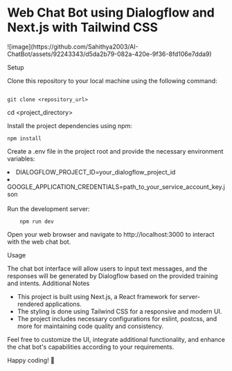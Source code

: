 <h1>Web Chat Bot using Dialogflow and Next.js with Tailwind CSS</h1>
![image](https://github.com/Sahithya2003/AI-ChatBot/assets/92243343/d5da2b79-082a-420e-9f36-8fd106e7dda9)

Setup

Clone this repository to your local machine using the following command:
```

git clone <repository_url>

```

cd <project_directory>

Install the project dependencies using npm:
```
npm install
```
Create a .env file in the project root and provide the necessary environment variables:


<li>
DIALOGFLOW_PROJECT_ID=your_dialogflow_project_id
  </li>
  <li>
GOOGLE_APPLICATION_CREDENTIALS=path_to_your_service_account_key.json
</li>

<br/>
Run the development server:

```
    npm run dev
```

Open your web browser and navigate to http://localhost:3000 to interact with the web chat bot.


Usage

The chat bot interface will allow users to input text messages, and the responses will be generated by Dialogflow based on the provided training and intents.
Additional Notes
<ul>
<li>
This project is built using Next.js, a React framework for server-rendered applications.
  </li>
  <li>
The styling is done using Tailwind CSS for a responsive and modern UI.
    </li>
    <li>
The project includes necessary configurations for eslint, postcss, and more for maintaining code quality and consistency.
</li>
</ul>

Feel free to customize the UI, integrate additional functionality, and enhance the chat bot's capabilities according to your requirements.

Happy coding! 🚀
